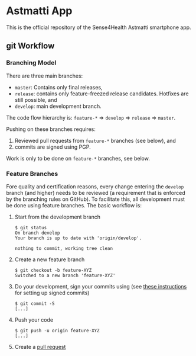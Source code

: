# Astmatti App
This is the official repository of the Sense4Health Astmatti smartphone app.


## git Workflow
### Branching Model
There are three main branches:

* `master`: Contains only final releases,
* `release`: contains only feature-freezed release candidates. Hotfixes are still possible, and
* `develop`: main development branch.

The code flow hierarchy is: `feature-*` => `develop` => `release` => `master`.

Pushing on these branches requires:

1. Reviewed pull requests from `feature-*` branches (see below), and
2. commits are signed using PGP.

Work is only to be done on `feature-*` branches, see below.


### Feature Branches
Fore quality and certification reasons, every change entering the `develop` branch (and higher) needs to be reviewed (a requirement that is enforced by the branching rules on GitHub). To facilitate this, all development must be done using feature branches. The basic workflow is:

1. Start from the development branch
    
    ```
    $ git status
    On branch develop
    Your branch is up to date with 'origin/develop'.
    
    nothing to commit, working tree clean
    ```

2. Create a new feature branch
    
    ```
    $ git checkout -b feature-XYZ
    Switched to a new branch 'feature-XYZ'
    ```

3. Do your development, sign your commits using (see [these instructions](https://help.github.com/articles/signing-commits-with-gpg/) for setting up signed commits)
    
    ```
    $ git commit -S
    [...]
    ```

4. Push your code
    
    ```
    $ git push -u origin feature-XYZ
    [...]
    ```

5. Create a [pull request](https://github.com/Sense4Health/astmatti/compare?expand=1)

